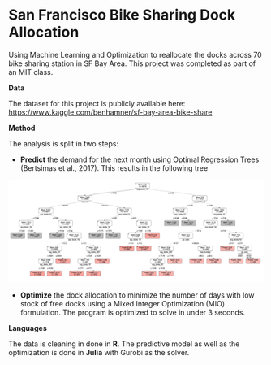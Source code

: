# San Francisco Bike Sharing Dock Allocation

Using Machine Learning and Optimization to reallocate the docks across 70 bike sharing station in SF Bay Area. This project was completed as part of an MIT class.

**Data**

The dataset for this project is publicly available here: https://www.kaggle.com/benhamner/sf-bay-area-bike-share

**Method**

The analysis is split in two steps:
- **Predict** the demand for the next month using Optimal Regression Trees (Bertsimas et al., 2017). This results in the following tree

![](Images/tree.png)

- **Optimize** the dock allocation to minimize the number of days with low stock of free docks using a Mixed Integer Optimization (MIO) formulation. The program is optimized to solve in under 3 seconds.  

**Languages**

The data is cleaning in done in **R**. The predictive model as well as the optimization is done in **Julia** with Gurobi as the solver.
